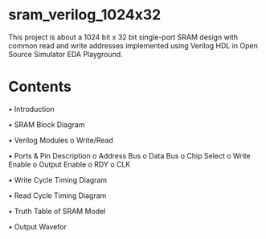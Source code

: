 # sram_verilog_1024x32
This project is about a 1024 bit x 32 bit single-port SRAM design with common read and write addresses implemented using Verilog HDL in Open Source Simulator EDA Playground.

# Contents
•	Introduction

•	SRAM Block Diagram

•	Verilog Modules
    o	Write/Read 
    
•	Ports & Pin Description
    o	Address Bus
    o	Data Bus
    o	Chip Select
    o	Write Enable
    o	Output Enable
    o	RDY
    o	CLK
    
•	Write Cycle Timing Diagram

•	Read Cycle Timing Diagram

•	Truth Table of SRAM Model

•	Output Wavefor

